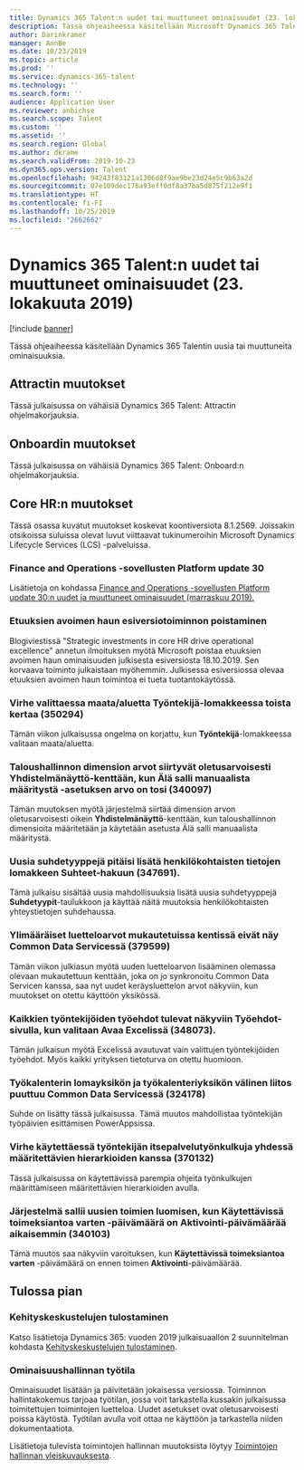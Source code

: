 ```yaml
---
title: Dynamics 365 Talent:n uudet tai muuttuneet ominaisuudet (23. lokakuuta 2019)
description: Tässä ohjeaiheessa käsitellään Microsoft Dynamics 365 Talentin uusia tai muuttuneita ominaisuuksia.
author: Darinkramer
manager: AnnBe
ms.date: 10/23/2019
ms.topic: article
ms.prod: ''
ms.service: dynamics-365-talent
ms.technology: ''
ms.search.form: ''
audience: Application User
ms.reviewer: anbichse
ms.search.scope: Talent
ms.custom: ''
ms.assetid: ''
ms.search.region: Global
ms.author: dkrame
ms.search.validFrom: 2019-10-23
ms.dyn365.ops.version: Talent
ms.openlocfilehash: 94243f83121a1306d8f9ae9be23d24e5c9b63a2d
ms.sourcegitcommit: 07e109dec176a93eff0df8a37ba5d875f212e9f1
ms.translationtype: HT
ms.contentlocale: fi-FI
ms.lasthandoff: 10/25/2019
ms.locfileid: "2662662"
---
```

# <a name="whats-new-or-changed-in-dynamics-365-talent-october-23-2019"></a>Dynamics 365 Talent:n uudet tai muuttuneet ominaisuudet (23. lokakuuta 2019)

[!include [banner](includes/banner.md)]

Tässä ohjeaiheessa käsitellään Dynamics 365 Talentin uusia tai muuttuneita ominaisuuksia.

## <a name="changes-in-attract"></a>Attractin muutokset
Tässä julkaisussa on vähäisiä Dynamics 365 Talent: Attractin ohjelmakorjauksia.

## <a name="changes-in-onboard"></a>Onboardin muutokset
Tässä julkaisussa on vähäisiä Dynamics 365 Talent: Onboard:n ohjelmakorjauksia.

## <a name="changes-in-core-hr"></a>Core HR:n muutokset

Tässä osassa kuvatut muutokset koskevat koontiversiota 8.1.2569. Joissakin otsikoissa suluissa olevat luvut viittaavat tukinumeroihin Microsoft Dynamics Lifecycle Services (LCS) -palveluissa.

### <a name="platform-update-30-for-finance-and-operations-apps"></a>Finance and Operations -sovellusten Platform update 30

Lisätietoja on kohdassa [Finance and Operations -sovellusten Platform update 30:n uudet ja muuttuneet ominaisuudet (marraskuu 2019).](https://docs.microsoft.com/en-us/dynamics365/fin-ops-core/fin-ops/get-started/whats-new-platform-update-30)

### <a name="remove-benefits-open-enrollment-preview-feature"></a>Etuuksien avoimen haun esiversiotoiminnon poistaminen

Blogiviestissä "Strategic investments in core HR drive operational excellence" annetun ilmoituksen myötä Microsoft poistaa etuuksien avoimen haun ominaisuuden julkisesta esiversiosta 18.10.2019. Sen korvaava toiminto julkaistaan myöhemmin. Julkisessa esiversiossa olevaa etuuksien avoimen haun toimintoa ei tueta tuotantokäytössä.

### <a name="error-while-selecting-the-countryregion-on-the-worker-form-a-second-time-350294"></a>Virhe valittaessa maata/aluetta Työntekijä-lomakkeessa toista kertaa (350294)

Tämän viikon julkaisussa ongelma on korjattu, kun **Työntekijä**-lomakkeessa valitaan maata/aluetta.

### <a name="financial-dimension-values-default-to-the-combination-display-field-when-do-not-allow-manual-entry-is-set-to-true-340097"></a>Taloushallinnon dimension arvot siirtyvät oletusarvoisesti Yhdistelmänäyttö-kenttään, kun Älä salli manuaalista määritystä -asetuksen arvo on tosi (340097)

Tämän muutoksen myötä järjestelmä siirtää dimension arvon oletusarvoisesti oikein **Yhdistelmänäyttö**-kenttään, kun taloushallinnon dimensioita määritetään ja käytetään asetusta Älä salli manuaalista määritystä.

### <a name="new-relationship-types-should-be-added-to-relationship-lookup-in-the-personal-contacts-form-347691"></a>Uusia suhdetyyppejä pitäisi lisätä henkilökohtaisten tietojen lomakkeen Suhteet-hakuun (347691).

Tämä julkaisu sisältää uusia mahdollisuuksia lisätä uusia suhdetyyppejä **Suhdetyypit**-taulukkoon ja käyttää näitä muutoksia henkilökohtaisten yhteystietojen suhdehaussa.

### <a name="additional-list-values-in-custom-fields-arent-reflected-in-common-data-service-379599"></a>Ylimääräiset luetteloarvot mukautetuissa kentissä eivät näy Common Data Servicessä (379599)

Tämän viikon julkiasun myötä uuden luetteloarvon lisääminen olemassa olevaan mukautettuun kenttään, joka on jo synkronoitu Common Data Servicen kanssa, saa nyt uudet keräysluettelon arvot näkyviin, kun muutokset on otettu käyttöön yksikössä.

### <a name="on-the-terms-of-employment-page-all-employees-terms-of-employment-appear-after-selecting-open-in-excel-348073"></a>Kaikkien työntekijöiden työehdot tulevat näkyviin Työehdot-sivulla, kun valitaan Avaa Excelissä (348073).

Tämän julkaisun myötä Excelissä avautuvat vain valittujen työntekijöiden työehdot. Myös kaikki yrityksen tietoturva on otettu huomioon.

### <a name="the-association-between-the-work-calendar-holiday-entity-and-the-work-calendar-entity-is-missing-in-common-data-service---324178"></a>Työkalenterin lomayksikön ja työkalenteriyksikön välinen liitos puuttuu Common Data Servicessä (324178)

Suhde on lisätty tässä julkaisussa. Tämä muutos mahdollistaa työntekijän työpäivien esittämisen PowerAppsissa. 

### <a name="error-when-using-employee-self-service-workflows-with-configurable-hierarchies-370132"></a>Virhe käytettäessä työntekijän itsepalvelutyönkulkuja yhdessä määritettävien hierarkioiden kanssa (370132)

Tässä julkaisussa on käytettävissä parempia ohjeita työnkulkujen määrittämiseen määritettävien hierarkioiden avulla. 

### <a name="system-allows-creation-of-new-positions-where-the-available-for-assignment-date-is-earlier-than-the-activation-date-340103"></a>Järjestelmä sallii uusien toimien luomisen, kun Käytettävissä toimeksiantoa varten -päivämäärä on Aktivointi-päivämäärää aikaisemmin (340103)

Tämä muutos saa näkyviin varoituksen, kun **Käytettävissä toimeksiantoa varten** -päivämäärä on ennen toimen **Aktivointi**-päivämäärää.

## <a name="coming-soon"></a>Tulossa pian

### <a name="print-performance-reviews"></a>Kehityskeskustelujen tulostaminen

Katso lisätietoja Dynamics 365: vuoden 2019 julkaisuaallon 2 suunnitelman kohdasta [Kehityskeskustelujen tulostaminen](https://docs.microsoft.com/dynamics365-release-plan/2019wave2/dynamics365-talent/print-performance-reviews).

### <a name="feature-management-workspace"></a>Ominaisuushallinnan työtila

Ominaisuudet lisätään ja päivitetään jokaisessa versiossa. Toiminnon hallintakokemus tarjoaa työtilan, jossa voit tarkastella kussakin julkaisussa toimitettujen toimintojen luetteloa. Uudet asetukset ovat oletusarvoisesti poissa käytöstä. Työtilan avulla voit ottaa ne käyttöön ja tarkastella niiden dokumentaatiota.

Lisätietoja tulevista toimintojen hallinnan muutoksista löytyy [Toimintojen hallinnan yleiskuvauksesta](https://docs.microsoft.com/en-us/dynamics365/fin-ops-core/fin-ops/get-started/feature-management/feature-management-overview).
